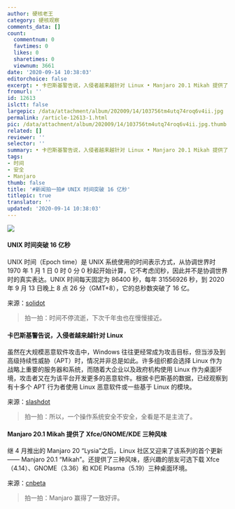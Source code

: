 ```yaml
---
author: 硬核老王
category: 硬核观察
comments_data: []
count:
  commentnum: 0
  favtimes: 0
  likes: 0
  sharetimes: 0
  viewnum: 3661
date: '2020-09-14 10:38:03'
editorchoice: false
excerpt: • 卡巴斯基警告说，入侵者越来越针对 Linux • Manjaro 20.1 Mikah 提供了 Xfce/GNOME/KDE 三种风味
fromurl: ''
id: 12613
islctt: false
largepic: /data/attachment/album/202009/14/103756tm4utq74roq6v4ii.jpg
permalink: /article-12613-1.html
pic: /data/attachment/album/202009/14/103756tm4utq74roq6v4ii.jpg.thumb.jpg
related: []
reviewer: ''
selector: ''
summary: • 卡巴斯基警告说，入侵者越来越针对 Linux • Manjaro 20.1 Mikah 提供了 Xfce/GNOME/KDE 三种风味
tags:
- 时间
- 安全
- Manjaro
thumb: false
title: '#新闻拍一拍# UNIX 时间突破 16 亿秒'
titlepic: true
translator: ''
updated: '2020-09-14 10:38:03'
---
```


![](/data/attachment/album/202009/14/103756tm4utq74roq6v4ii.jpg)


#### UNIX 时间突破 16 亿秒


UNIX 时间（Epoch time）是 UNIX 系统使用的时间表示方式，从协调世界时 1970 年 1 月 1 日 0 时 0 分 0 秒起开始计算，它不考虑闰秒，因此并不是协调世界时的真实表达。UNIX 时间每天固定为 86400 秒，每年 31556926 秒，到 2020 年 9 月 13 日晚上 8 点 26 分（GMT+8），它的总秒数突破了 16 亿。


来源：[solidot](https://www.solidot.org/story?sid=65524)



> 
> 拍一拍：时间不停流逝，下次千年虫也在慢慢接近。
> 
> 
> 


#### 卡巴斯基警告说，入侵者越来越针对 Linux


虽然在大规模恶意软件攻击中，Windows 往往更经常成为攻击目标，但当涉及到高级持续性威胁（APT）时，情况并非总是如此。许多组织都会选择 Linux 作为战略上重要的服务器和系统，而随着大企业以及政府机构使用 Linux 作为桌面环境，攻击者又在为该平台开发更多的恶意软件。根据卡巴斯基的数据，已经观察到有十多个 APT 行为者使用 Linux 恶意软件或一些基于 Linux 的模块。


来源：[slashdot](https://linux.slashdot.org/story/20/09/13/1556233/kaspersky-warns-intruders-are-targeting-linux-workstations-and-servers)



> 
> 拍一拍：所以，一个操作系统安全不安全，全看是不是主流了。
> 
> 
> 


#### Manjaro 20.1 Mikah 提供了 Xfce/GNOME/KDE 三种风味


继 4 月推出的 Manjaro 20 “Lysia”之后，Linux 社区又迎来了该系列的首个更新 —— Manjaro 20.1 “Mikah”。还提供了三种风味，感兴趣的朋友可选下载 Xfce（4.14）、GNOME（3.36）和 KDE Plasma（5.19）三种桌面环境。


来源：[cnbeta](https://www.cnbeta.com/articles/tech/1028493.htm)



> 
> 拍一拍：Manjaro 赢得了一致好评。
> 
> 
>